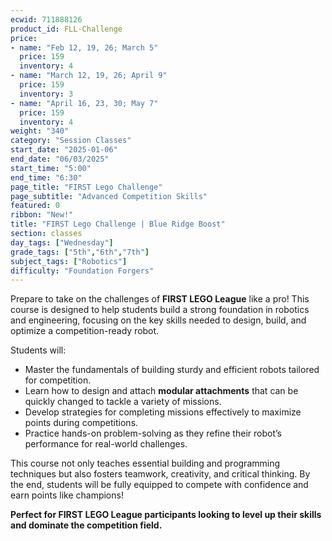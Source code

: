 ```yaml
---
ecwid: 711888126
product_id: FLL-Challenge
price:
- name: "Feb 12, 19, 26; March 5"
  price: 159
  inventory: 4
- name: "March 12, 19, 26; April 9"
  price: 159
  inventory: 3
- name: "April 16, 23, 30; May 7"
  price: 159
  inventory: 4
weight: "340"
category: "Session Classes"
start_date: "2025-01-06"
end_date: "06/03/2025"
start_time: "5:00"
end_time: "6:30"
page_title: "FIRST Lego Challenge"
page_subtitle: "Advanced Competition Skills"
featured: 0
ribbon: "New!"
title: "FIRST Lego Challenge | Blue Ridge Boost"
section: classes
day_tags: ["Wednesday"]
grade_tags: ["5th","6th","7th"]
subject_tags: ["Robotics"]
difficulty: "Foundation Forgers"
---
```

<p>Prepare to take on the challenges of <strong>FIRST LEGO League</strong> like a pro! This course is designed to help students build a strong foundation in robotics and engineering, focusing on the key skills needed to design, build, and optimize a competition-ready robot.</p><p>Students will:</p><ul> <li>Master the fundamentals of building sturdy and efficient robots tailored for competition.</li> <li>Learn how to design and attach <strong>modular attachments</strong> that can be quickly changed to tackle a variety of missions.</li> <li>Develop strategies for completing missions effectively to maximize points during competitions.</li> <li>Practice hands-on problem-solving as they refine their robot’s performance for real-world challenges.</li> </ul><p>This course not only teaches essential building and programming techniques but also fosters teamwork, creativity, and critical thinking. By the end, students will be fully equipped to compete with confidence and earn points like champions!</p><p><strong>Perfect for FIRST LEGO League participants looking to level up their skills and dominate the competition field.</strong></p>
